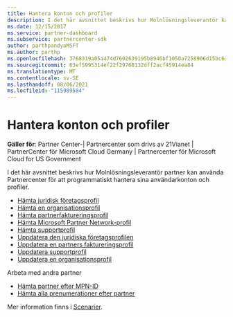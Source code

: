 ```yaml
---
title: Hantera konton och profiler
description: I det här avsnittet beskrivs hur Molnlösningsleverantör kan använda Partnercenter för att programmatiskt hantera sina användarkonton och profiler.
ms.date: 12/15/2017
ms.service: partner-dashboard
ms.subservice: partnercenter-sdk
author: parthpandyaMSFT
ms.author: parthp
ms.openlocfilehash: 3768319a05a474d7602639195b8946bf1050a7258906d15bc610771253539864
ms.sourcegitcommit: 63ef5995314ef22f29768132dff2acf45914ea84
ms.translationtype: MT
ms.contentlocale: sv-SE
ms.lasthandoff: 08/06/2021
ms.locfileid: "115989584"
---
```

# <a name="manage-accounts-and-profiles"></a>Hantera konton och profiler

**Gäller för**: Partner Center-| Partnercenter som drivs av 21Vianet | PartnerCenter för Microsoft Cloud Germany | Partnercenter för Microsoft Cloud for US Government

I det här avsnittet beskrivs hur Molnlösningsleverantör partner kan använda Partnercenter för att programmatiskt hantera sina användarkonton och profiler.

- [Hämta juridisk företagsprofil](get-legal-business-profile.md)
- [Hämta en organisationsprofil](get-an-organization-profile.md)
- [Hämta partnerfaktureringsprofil](get-partner-billing-profile.md)
- [Hämta Microsoft Partner Network-profil](get-partner-network-profile.md)
- [Hämta supportprofil](get-support-profile.md)
- [Uppdatera den juridiska företagsprofilen](update-legal-business-profile.md)
- [Uppdatera en partners faktureringsprofil](update-partner-billing-profile.md)
- [Uppdatera supportprofil](update-support-profile.md)
- [Uppdatera en organisationsprofil](update-an-organization-profile.md)

Arbeta med andra partner

- [Hämta partner efter MPN-ID](get-partner-by-mpn-id.md)
- [Hämta alla prenumerationer efter partner](get-all-subscriptions-by-partner.md)

Mer information finns i [Scenarier](scenarios.md).